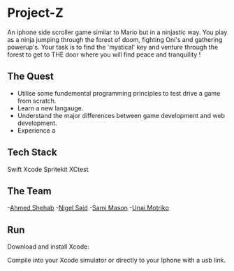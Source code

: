 # Project-Z

An iphone side scroller game similar to Mario but in a ninjastic way. You play as a ninja jumping through the forest of doom, fighting Oni's and gathering powerup's. Your task is to find the 'mystical' key and venture through the forest to get to THE door where you will find peace and tranquility !

## The Quest

- Utilise some fundemental programming principles to test drive a game from scratch.
- Learn a new langauge.
- Understand the major differences between game development and web development.
- Experience a 




## Tech Stack
Swift
Xcode
Spritekit
XCtest

## The Team
-[Ahmed Shehab](https://github.com/hyper0009)
-[Nigel Said](https://github.com/ns-winter)
-[Sami Mason](https://github.com/immafirestarter)
-[Unai Motriko](https://github.com/motri)

## Run

Download and install Xcode:

Compile into your Xcode simulator or directly to your Iphone with a usb link.
